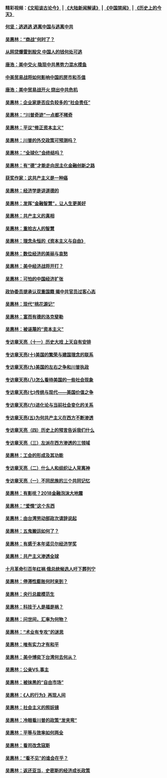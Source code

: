 #### 精彩视频：[《文昭谈古论今》](https://github.com/gfw-breaker/wenzhao/blob/master/README.md?t=11110631) | [《大陆新闻解读》](https://github.com/gfw-breaker/ntdtv-comedy/blob/master/README.md?t=11110631) | [《中国禁闻》](https://github.com/gfw-breaker/ntdtv-news/blob/master/README.md?t=11110631) | [《历史上的今天》](https://github.com/gfw-breaker/today-in-history/blob/master/README.md?t=11110631) 

#### [何坚：逃逃逃 逃离中国与逃离中共](../pages/nsc423/n10592891.md?t=11110631) 

#### [吴惠林：“商战”何时了？](../pages/nsc423/n10573558.md?t=11110631) 

#### [从网贷爆雷到股灾 中国人的钱何处可逃](../pages/nsc423/n10572800.md?t=11110631) 

#### [唐浩：美中交火 隐现中共黑势力混水摸鱼](../pages/nsc423/n10544040.md?t=11110631) 

#### [中美贸易战将如何影响中国的房市和币值](../pages/nsc423/n10543697.md?t=11110631) 

#### [唐浩：美中贸易战开火 烧出中共危机](../pages/nsc423/n10540126.md?t=11110631) 

#### [吴惠林：企业家是否应负较多的“社会责任”](../pages/nsc423/n10535022.md?t=11110631) 

#### [吴惠林：“川普奇迹”一点都不稀奇](../pages/nsc423/n10512808.md?t=11110631) 

#### [吴惠林：平议“修正资本主义”](../pages/nsc423/n10495724.md?t=11110631) 

#### [吴惠林：川普的外交政策可预测吗？](../pages/nsc423/n10462387.md?t=11110631) 

#### [吴惠林：“全球化”会终结吗？](../pages/nsc423/n10452838.md?t=11110631) 

#### [吴惠林：有“德”才能走向民主化金融创新之路](../pages/nsc423/n10432292.md?t=11110631) 

#### [获奖作家：这共产主义是一种癌](../pages/nsc423/n10431541.md?t=11110631) 

#### [吴惠林：经济学是讲道德的](../pages/nsc423/n10398014.md?t=11110631) 

#### [吴惠林：发挥“金融智慧”，让人生更美好](../pages/nsc423/n10375019.md?t=11110631) 

#### [吴惠林：共产主义的真相](../pages/nsc423/n10351394.md?t=11110631) 

#### [吴惠林：重拾古人的智慧](../pages/nsc423/n10337691.md?t=11110631) 

#### [吴惠林：理念永恒的《资本主义与自由》](../pages/nsc423/n10316274.md?t=11110631) 

#### [吴惠林：数位经济的美丽与哀愁](../pages/nsc423/n10292946.md?t=11110631) 

#### [吴惠林：美中经济战将开打？](../pages/nsc423/n10258825.md?t=11110631) 

#### [吴惠林：可怕的中国经济扩张](../pages/nsc423/n10219147.md?t=11110631) 

#### [政协委员提承认双重国籍 揭中共官员过客心态](../pages/nsc423/n10208809.md?t=11110631) 

#### [吴惠林：现代“桃花源记”](../pages/nsc423/n10185234.md?t=11110631) 

#### [吴惠林：富而有德的洛克斐勒](../pages/nsc423/n10142264.md?t=11110631) 

#### [吴惠林：被诬蔑的“资本主义”](../pages/nsc423/n10124816.md?t=11110631) 

#### [专访章天亮（十一）历史大戏 上天自有安排](../pages/nsc423/n10094905.md?t=11110631) 

#### [专访章天亮(十)美国的繁荣与建国理念的联系](../pages/nsc423/n10094899.md?t=11110631) 

#### [专访章天亮(九)美国的左右之争和川普执政](../pages/nsc423/n10094889.md?t=11110631) 

#### [专访章天亮(八)怎么看待美国的一些社会现象](../pages/nsc423/n10094857.md?t=11110631) 

#### [专访章天亮(七)传统与现代——美国价值之争](../pages/nsc423/n10093140.md?t=11110631) 

#### [专访章天亮(六)进化论与当前社会变化的关系](../pages/nsc423/n10092036.md?t=11110631) 

#### [专访章天亮(五)为何共产主义在西方不断渗透](../pages/nsc423/n10083620.md?t=11110631) 

#### [专访章天亮（四）历史上的预言告诉我们什么](../pages/nsc423/n10083606.md?t=11110631) 

#### [专访章天亮（三）左派在西方渗透的三领域](../pages/nsc423/n10081115.md?t=11110631) 

#### [吴惠林：工会的形成及其功能](../pages/nsc423/n10080633.md?t=11110631) 

#### [专访章天亮（二）什么人和组织让人背离神](../pages/nsc423/n10076637.md?t=11110631) 

#### [专访章天亮（一）不同民族的三个共同记忆](../pages/nsc423/n10074188.md?t=11110631) 

#### [吴惠林：有影呒？2018金融泡沫大地震](../pages/nsc423/n10040534.md?t=11110631) 

#### [吴惠林：“爱情”这个东西](../pages/nsc423/n10019423.md?t=11110631) 

#### [吴惠林：由台湾劳动部政次请辞说起](../pages/nsc423/n9979679.md?t=11110631) 

#### [吴惠林：五鬼搬运如何了？](../pages/nsc423/n9925338.md?t=11110631) 

#### [吴惠林：有感于本年诺贝尔经济学奖](../pages/nsc423/n9871883.md?t=11110631) 

#### [吴惠林：共产主义渗透全球](../pages/nsc423/n9812748.md?t=11110631) 

#### [十月革命引百年红祸 俄总统候选人吁下葬列宁](../pages/nsc423/n9810182.md?t=11110631) 

#### [吴惠林：停滞性膨胀何时来到？](../pages/nsc423/n9764136.md?t=11110631) 

#### [吴惠林：央行总裁模范生](../pages/nsc423/n9728134.md?t=11110631) 

#### [吴惠林：科技于人是福是祸？](../pages/nsc423/n9672982.md?t=11110631) 

#### [吴惠林：问世间，汇率为何物？](../pages/nsc423/n9621788.md?t=11110631) 

#### [吴惠林：“术业有专攻”的迷思](../pages/nsc423/n9580363.md?t=11110631) 

#### [吴惠林：唯有实力才有和平](../pages/nsc423/n9529599.md?t=11110631) 

#### [吴惠林：美中博奕下台湾何去何从？](../pages/nsc423/n9483598.md?t=11110631) 

#### [吴惠林：公亲VS.事主](../pages/nsc423/n9425637.md?t=11110631) 

#### [吴惠林：被抹黑的“自由市场”](../pages/nsc423/n9351545.md?t=11110631) 

#### [吴惠林：《人的行为》再现人间](../pages/nsc423/n9296339.md?t=11110631) 

#### [吴惠林：社会主义的照妖镜](../pages/nsc423/n9243460.md?t=11110631) 

#### [吴惠林：冷眼看川普的政策“发夹弯”](../pages/nsc423/n9120684.md?t=11110631) 

#### [吴惠林：平等与效率如何两全](../pages/nsc423/n9075430.md?t=11110631) 

#### [吴惠林：看司改念寇斯](../pages/nsc423/n9024915.md?t=11110631) 

#### [吴惠林：“看不见”的谁会在乎？](../pages/nsc423/n8977488.md?t=11110631) 

#### [吴惠林：返还亚当．史密斯的经济成长政策](../pages/nsc423/n8931896.md?t=11110631) 

